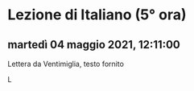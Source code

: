 

# Lezione di Italiano (5° ora)

## martedì 04 maggio 2021, 12:11:00


Lettera da Ventimiglia, testo fornito

L
<!--stackedit_data:
eyJoaXN0b3J5IjpbNTczOTY4OTMxLC02MDg4OTkxNTksLTgzMz
MyNDc3OF19
-->